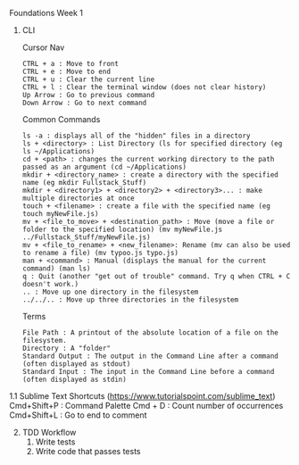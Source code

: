 Foundations Week 1

1.  CLI

    Cursor Nav

        CTRL + a : Move to front
        CTRL + e : Move to end
        CTRL + u : Clear the current line
        CTRL + l : Clear the terminal window (does not clear history)
        Up Arrow : Go to previous command
        Down Arrow : Go to next command

    Common Commands

        ls -a : displays all of the "hidden" files in a directory
        ls + <directory> : List Directory (ls for specified directory (eg ls ~/Applications)
        cd + <path> : changes the current working directory to the path passed as an argument (cd ~/Applications)
        mkdir + <directory_name> : create a directory with the specified name (eg mkdir Fullstack_Stuff)
        mkdir + <directory1> + <directory2> + <directory3>... : make multiple directories at once
        touch + <filename> : create a file with the specified name (eg touch myNewFile.js)
        mv + <file_to_move> + <destination_path> : Move (move a file or folder to the specified location) (mv myNewFile.js ../Fullstack_Stuff/myNewFile.js)
        mv + <file_to_rename> + <new_filename>: Rename (mv can also be used to rename a file) (mv typoo.js typo.js)
        man + <command> : Manual (displays the manual for the current command) (man ls)
        q : Quit (another "get out of trouble" command. Try q when CTRL + C doesn't work.)
        .. : Move up one directory in the filesystem
        ../../.. : Move up three directories in the filesystem


    Terms


        File Path : A printout of the absolute location of a file on the filesystem.
        Directory : A "folder"
        Standard Output : The output in the Command Line after a command (often displayed as stdout)
        Standard Input : The input in the Command Line before a command (often displayed as stdin)

1.1 Sublime Text Shortcuts (https://www.tutorialspoint.com/sublime_text)
Cmd+Shift+P : Command Palette
Cmd + D : Count number of occurrences
Cmd+Shift+L : Go to end to comment

2. TDD Workflow
    1. Write tests
    2. Write code that passes tests
